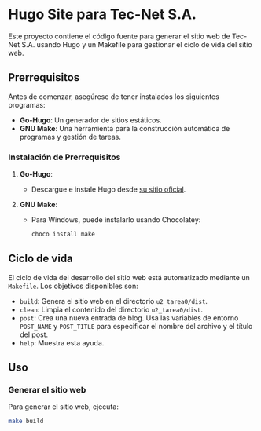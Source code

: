 # Hugo Site para Tec-Net S.A.

Este proyecto contiene el código fuente para generar el sitio web de Tec-Net S.A. usando Hugo y un Makefile para gestionar el ciclo de vida del sitio web.

## Prerrequisitos

Antes de comenzar, asegúrese de tener instalados los siguientes programas:

- **Go-Hugo**: Un generador de sitios estáticos.
- **GNU Make**: Una herramienta para la construcción automática de programas y gestión de tareas.

### Instalación de Prerrequisitos

1. **Go-Hugo**:
   - Descargue e instale Hugo desde [su sitio oficial](https://gohugo.io/getting-started/installing/).

2. **GNU Make**:
   - Para Windows, puede instalarlo usando Chocolatey:
     ```sh
     choco install make
     ```


## Ciclo de vida

El ciclo de vida del desarrollo del sitio web está automatizado mediante un `Makefile`. Los objetivos disponibles son:

- `build`: Genera el sitio web en el directorio `u2_tarea0/dist`.
- `clean`: Limpia el contenido del directorio `u2_tarea0/dist`.
- `post`: Crea una nueva entrada de blog. Usa las variables de entorno `POST_NAME` y `POST_TITLE` para especificar el nombre del archivo y el título del post.
- `help`: Muestra esta ayuda.

## Uso

### Generar el sitio web

Para generar el sitio web, ejecuta:

```bash
make build